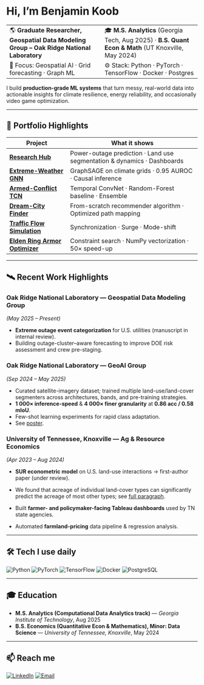 # Hi, I’m Benjamin Koob

|  |  |
|--|--|
| 🌎  **Graduate Researcher, Geospatial Data Modeling Group – Oak Ridge National Laboratory** | 🎓 **M.S. Analytics** (Georgia Tech, Aug 2025) · **B.S. Quant Econ & Math** (UT Knoxville, May 2024) |
| 🔭  Focus: Geospatial AI · Grid forecasting · Graph ML | ⚙️  Stack: Python · PyTorch · TensorFlow · Docker · Postgres |

I build **production-grade ML systems** that turn messy, real-world data into actionable insights for climate resilience, energy reliability, and occasionally video game optimization.

---

## 🚀 Portfolio Highlights

| Project | What it shows |
|---------|---------------|
| **[Research Hub](https://github.com/KoobDS/research-hub)** | Power-outage prediction · Land use segmentation & dynamics · Dashboards |
| **[Extreme-Weather GNN](https://github.com/KoobDS/extreme-weather-gnn)** | GraphSAGE on climate grids · 0.95 AUROC · Causal inference |
| **[Armed-Conflict TCN](https://github.com/KoobDS/armed-conflict-tcn)** | Temporal ConvNet · Random-Forest baseline · Ensemble |
| **[Dream-City Finder](https://github.com/KoobDS/dream-city-finder)** | From-scratch recommender algorithm · Optimized path mapping |
| **[Traffic Flow Simulation](https://github.com/KoobDS/traffic-flow-simulation)** | Synchronization · Surge · Mode-shift |
| **[Elden Ring Armor Optimizer](https://github.com/KoobDS/elden-ring-armor-optimizer)** | Constraint search · NumPy vectorization · 50× speed-up |

---

## 🛰️ Recent Work Highlights

### Oak Ridge National Laboratory — **Geospatial Data Modeling Group**  
*(May 2025 – Present)*  
- **Extreme outage event categorization** for U.S. utilities (manuscript in internal review).  
- Building outage-cluster–aware forecasting to improve DOE risk assessment and crew pre-staging.

### Oak Ridge National Laboratory — **GeoAI Group**  
*(Sep 2024 – May 2025)*  
- Curated satellite-imagery dataset; trained multiple land-use/land-cover segmenters across architectures, bands, and pre-training strategies.  
- **1 000× inference-speed** & **4 000× finer granularity** at **0.86 acc / 0.58 mIoU**.  
- Few-shot learning experiments for rapid class adaptation.  
- See [poster](https://github.com/KoobDS/research-portfolio/blob/main/Graduate/Land_Use_Classification/Poster.pdf).

### University of Tennessee, Knoxville — **Ag & Resource Economics**  
*(Apr 2023 – Aug 2024)*  
- **SUR econometric model** on U.S. land-use interactions → first-author paper (under review).  
- We found that acreage of individual land-cover types can significantly predict the acreage of most other types; see [full paragraph](https://github.com/KoobDS/research-hub?tab=readme-ov-file#led-research-on-us-land-use-dynamics-april-2023---august-2024).

- Built **farmer- and policymaker-facing Tableau dashboards** used by TN state agencies.  
- Automated **farmland-pricing** data pipeline & regression analysis.

---

## 🛠  Tech I use daily

![Python](https://img.shields.io/badge/-Python-informational?logo=python&logoColor=white&color=3776AB)
![PyTorch](https://img.shields.io/badge/-PyTorch-informational?logo=pytorch&logoColor=white&color=EE4C2C)
![TensorFlow](https://img.shields.io/badge/-TensorFlow-informational?logo=tensorflow&logoColor=white&color=FF6F00)
![Docker](https://img.shields.io/badge/-Docker-informational?logo=docker&logoColor=white&color=2496ED)
![PostgreSQL](https://img.shields.io/badge/-PostgreSQL-informational?logo=postgresql&logoColor=white&color=4169E1)

---

## 🎓 Education

- **M.S. Analytics (Computational Data Analytics track)** — *Georgia Institute of Technology*, Aug 2025  
- **B.S. Economics (Quantitative Econ & Mathematics), Minor: Data Science** — *University of Tennessee, Knoxville*, May 2024  

---

## 📫 Reach me

[![LinkedIn](https://img.shields.io/badge/-LinkedIn-0077B5?logo=linkedin&logoColor=white)](https://www.linkedin.com/in/benjaminkoob/)
[![Email](https://img.shields.io/badge/-Email-informational?logo=gmail)](mailto:benjaminlkoob@gmail.com)
